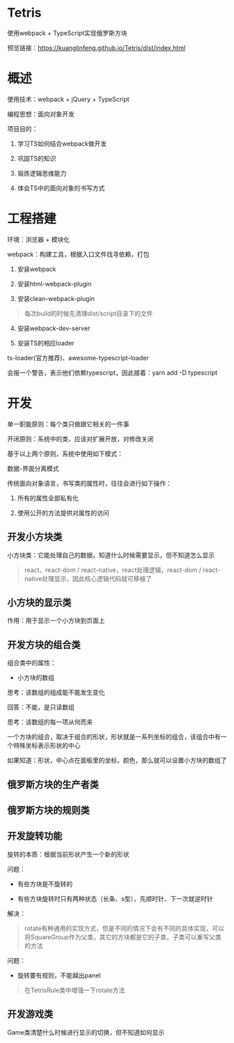 # Tetris
使用webpack + TypeScript实现俄罗斯方块 

预览链接：https://kuanglinfeng.github.io/Tetris/dist/index.html

# 概述

使用技术：webpack + jQuery + TypeScript 

编程思想：面向对象开发

项目目的：

1. 学习TS如何结合webpack做开发

2. 巩固TS的知识

3. 锻炼逻辑思维能力

4. 体会TS中的面向对象的书写方式




# 工程搭建

环境：浏览器 + 模块化

webpack：构建工具，根据入口文件找寻依赖，打包

1. 安装webpack

2. 安装html-webpack-plugin

3. 安装clean-webpack-plugin

> 每次build的时候先清理dist/script目录下的文件

4. 安装webpack-dev-server

5. 安装TS的相应loader

ts-loader(官方推荐)、awesome-typescript-loader

会报一个警告，表示他们依赖typescript，因此接着：yarn add -D typescript

# 开发

单一职能原则：每个类只做跟它相关的一件事

开闭原则：系统中的类，应该对扩展开放，对修改关闭

基于以上两个原则，系统中使用如下模式：

数据-界面分离模式

传统面向对象语言，书写类的属性时，往往会进行如下操作：

1. 所有的属性全部私有化

2. 使用公开的方法提供对属性的访问

## 开发小方块类

小方块类：它能处理自己的数据，知道什么时候需要显示，但不知道怎么显示

> react、react-dom / react-native，react处理逻辑，react-dom / react-native处理显示，因此核心逻辑代码就可移植了

## 小方块的显示类

作用：用于显示一个小方块到页面上

## 开发方块的组合类

组合类中的属性：

- 小方块的数组

思考：该数组的组成能不能发生变化

回答：不能，是只读数组

思考：该数组的每一项从何而来

一个方块的组合，取决于组合的形状，形状就是一系列坐标的组合，该组合中有一个特殊坐标表示形状的中心

如果知道：形状，中心点在面板里的坐标，颜色，那么就可以设置小方块的数组了

## 俄罗斯方块的生产者类

## 俄罗斯方块的规则类

## 开发旋转功能

旋转的本质：根据当前形状产生一个新的形状

问题：

- 有些方块是不旋转的

- 有些方块旋转时只有两种状态（长条、s型），先顺时针、下一次就逆时针

解决：

> rotate有种通用的实现方式，但是不同的情况下会有不同的具体实现，可以将SquareGroup作为父类，其它的方块都是它的子类，子类可以重写父类的方法  

问题：

- 旋转要有规则，不能越出panel

> 在TetrisRule类中增强一下rotate方法


## 开发游戏类

Game类清楚什么时候进行显示的切换，但不知道如何显示








